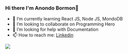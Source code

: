 ### Hi there I'm Anondo Bormon👋

- 🌱 I’m currently learning React JS, Node JS, MondoDB
- 👯 I’m looking to collaborate on Programming Hero
- 🤔 I’m looking for help with Documentation
- 📫 How to reach me:  [Linkedin](https://www.linkedin.com/in/anondo-bormon-32b84a210/)


<img src='https://github-readme-stats.vercel.app/api?username=anondobormon&&show_icons=true&title_color=2980b9&icon_color=bb2acf&text_color=34495e&bg_color=ecf0f1'>
